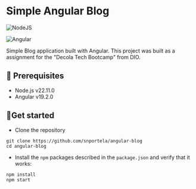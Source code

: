 # Simple Angular Blog

![NodeJS](https://img.shields.io/badge/node.js-6DA55F?style=for-the-badge&logo=node.js&logoColor=white)

![Angular](https://img.shields.io/badge/angular-%23DD0031.svg?style=for-the-badge&logo=angular&logoColor=white)

Simple Blog application built with Angular. This project was built as a assignment for the "Decola Tech Bootcamp" from DIO.

## 📝 Prerequisites

- Node.js v22.11.0
- Angular v19.2.0

## 🚀Get started

- Clone the repository

```
git clone https://github.com/snportela/angular-blog
cd angular-blog
```

- Install the `npm` packages described in the `package.json` and verify that it works:

```
npm install
npm start
```

